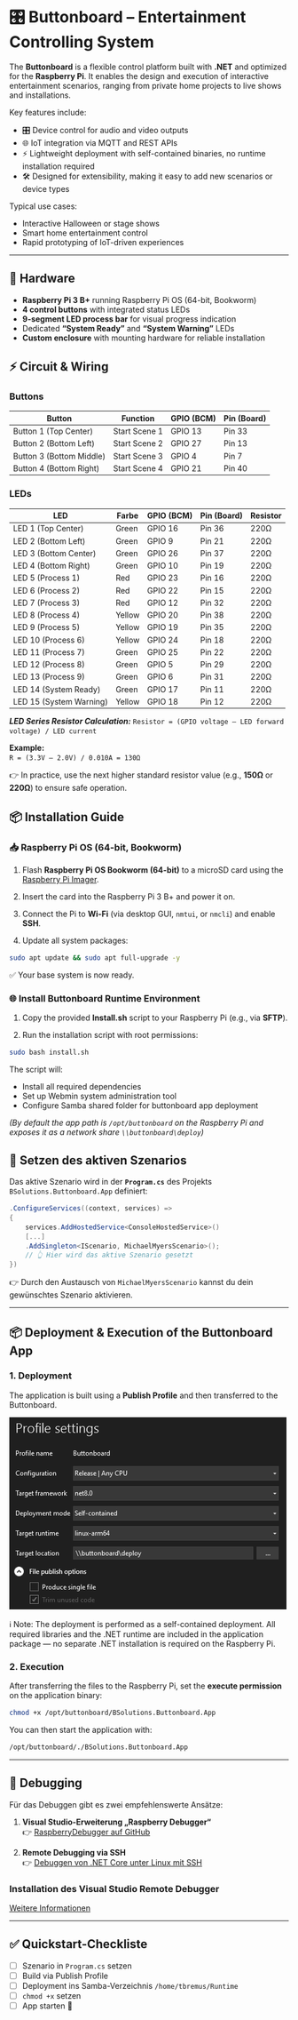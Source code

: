 ﻿# 🎛️ Buttonboard – Entertainment Controlling System

The **Buttonboard** is a flexible control platform built with **.NET** and optimized for the **Raspberry Pi**.
It enables the design and execution of interactive entertainment scenarios, ranging from private home projects to live shows and installations.

Key features include:

- 🎛️ Device control for audio and video outputs
- 🌐 IoT integration via MQTT and REST APIs
- ⚡ Lightweight deployment with self-contained binaries, no runtime installation required
- 🛠️ Designed for extensibility, making it easy to add new scenarios or device types

Typical use cases:

- Interactive Halloween or stage shows
- Smart home entertainment control
- Rapid prototyping of IoT-driven experiences

---

## 🔧 Hardware

- **Raspberry Pi 3 B+** running Raspberry Pi OS (64-bit, Bookworm)  
- **4 control buttons** with integrated status LEDs  
- **9-segment LED process bar** for visual progress indication  
- Dedicated **“System Ready”** and **“System Warning”** LEDs  
- **Custom enclosure** with mounting hardware for reliable installation

## ⚡ Circuit & Wiring

### Buttons

| Button                   | Function      | GPIO (BCM) | Pin (Board) |
|--------------------------|---------------|------------|-------------|
| Button 1 (Top Center)    | Start Scene 1 | GPIO 13    | Pin 33      |
| Button 2 (Bottom Left)   | Start Scene 2 | GPIO 27    | Pin 13      |
| Button 3 (Bottom Middle) | Start Scene 3 | GPIO 4     | Pin 7       |
| Button 4 (Bottom Right)  | Start Scene 4 | GPIO 21    | Pin 40      |

### LEDs

| LED                     | Farbe  | GPIO (BCM) | Pin (Board) | Resistor |
|-------------------------|--------|------------|-------------|----------|
| LED 1 (Top Center)      | Green  | GPIO 16    | Pin 36      | 220Ω     |
| LED 2 (Bottom Left)     | Green  | GPIO 9     | Pin 21      | 220Ω     |
| LED 3 (Bottom Center)   | Green  | GPIO 26    | Pin 37      | 220Ω     |
| LED 4 (Bottom Right)    | Green  | GPIO 10    | Pin 19      | 220Ω     |
| LED 5 (Process 1)       | Red    | GPIO 23    | Pin 16      | 220Ω     |
| LED 6 (Process 2)       | Red    | GPIO 22    | Pin 15      | 220Ω     |
| LED 7 (Process 3)       | Red    | GPIO 12    | Pin 32      | 220Ω     |
| LED 8 (Process 4)       | Yellow | GPIO 20    | Pin 38      | 220Ω     |
| LED 9 (Process 5)       | Yellow | GPIO 19    | Pin 35      | 220Ω     |
| LED 10 (Process 6)      | Yellow | GPIO 24    | Pin 18      | 220Ω     |
| LED 11 (Process 7)      | Green  | GPIO 25    | Pin 22      | 220Ω     |
| LED 12 (Process 8)      | Green  | GPIO 5     | Pin 29      | 220Ω     |
| LED 13 (Process 9)      | Green  | GPIO 6     | Pin 31      | 220Ω     |
| LED 14 (System Ready)   | Green  | GPIO 17    | Pin 11      | 220Ω     |
| LED 15 (System Warning) | Yellow | GPIO 18    | Pin 12      | 220Ω     |


***LED Series Resistor Calculation:***
`Resistor = (GPIO voltage – LED forward voltage) / LED current`

**Example:**  
`R = (3.3V – 2.0V) / 0.010A = 130Ω`

👉 In practice, use the next higher standard resistor value (e.g., **150Ω** or **220Ω**) to ensure safe operation.

## 📦 Installation Guide

### 📥 Raspberry Pi OS (64-bit, Bookworm)

1. Flash **Raspberry Pi OS Bookworm (64-bit)** to a microSD card using the [Raspberry Pi Imager](https://www.raspberrypi.com/software/).

2. Insert the card into the Raspberry Pi 3 B+ and power it on.

3. Connect the Pi to **Wi-Fi** (via desktop GUI, `nmtui`, or `nmcli`) and enable **SSH**.

4. Update all system packages:

```bash
sudo apt update && sudo apt full-upgrade -y
```

✅ Your base system is now ready.

### 🌐 Install Buttonboard Runtime Environment

1. Copy the provided **Install.sh** script to your Raspberry Pi (e.g., via **SFTP**).

2. Run the installation script with root permissions:

```bash
sudo bash install.sh
```

The script will:

- Install all required dependencies
- Set up Webmin system administration tool
- Configure Samba shared folder for buttonboard app deployment
  
*(By default the app path is `/opt/buttonboard` on the Raspberry Pi and exposes it as a network share `\\buttonboard\deploy`)*

## 🚀 Setzen des aktiven Szenarios

Das aktive Szenario wird in der **`Program.cs`** des Projekts `BSolutions.Buttonboard.App` definiert:

```csharp
.ConfigureServices((context, services) =>
{
    services.AddHostedService<ConsoleHostedService>()
    [...]
    .AddSingleton<IScenario, MichaelMyersScenario>(); 
    // 👆 Hier wird das aktive Szenario gesetzt
})
```
👉 Durch den Austausch von `MichaelMyersScenario` kannst du dein gewünschtes Szenario aktivieren.

---

## 📦 Deployment & Execution of the Buttonboard App

### 1. Deployment  

The application is built using a **Publish Profile** and then transferred to the Buttonboard.

![Publish Profile](./Images/deployment_01.png "Publish Profile")

ℹ️ Note:
The deployment is performed as a self-contained deployment. All required libraries and the .NET runtime are included in the application package — no separate .NET installation is required on the Raspberry Pi.

### 2. Execution

After transferring the files to the Raspberry Pi, set the **execute permission** on the application binary:

```bash
chmod +x /opt/buttonboard/BSolutions.Buttonboard.App
```

You can then start the application with:

```bash
/opt/buttonboard/./BSolutions.Buttonboard.App
```

---

## 🐞 Debugging

Für das Debuggen gibt es zwei empfehlenswerte Ansätze:  

1. **Visual Studio-Erweiterung „Raspberry Debugger“**  
   👉 [RaspberryDebugger auf GitHub](https://github.com/nforgeio/RaspberryDebugger)  

2. **Remote Debugging via SSH**  
   👉 [Debuggen von .NET Core unter Linux mit SSH](https://learn.microsoft.com/de-de/visualstudio/debugger/remote-debugging-dotnet-core-linux-with-ssh?view=vs-2022)  

### Installation des Visual Studio Remote Debugger

[Weitere Informationen](https://github.com/nforgeio/RaspberryDebugger)

---

## ✅ Quickstart-Checkliste  

- [ ] Szenario in `Program.cs` setzen  
- [ ] Build via Publish Profile  
- [ ] Deployment ins Samba-Verzeichnis `/home/tbremus/Runtime`  
- [ ] `chmod +x` setzen  
- [ ] App starten 🚀  